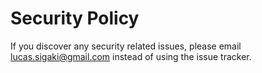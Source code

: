 # Security Policy

If you discover any security related issues, please email lucas.sigaki@gmail.com instead of using the issue tracker.
